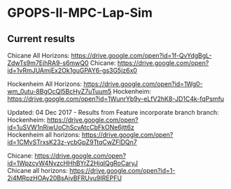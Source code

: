 # GPOPS-II-MPC-Lap-Sim

## Current results
Chicane All Horizons: https://drive.google.com/open?id=1f-QvYdgBgL-ZdwTs9m7EjhRA9-s6mwQ0
Chicane: https://drive.google.com/open?id=1vRmJUAmjEx2Ok1guGPAY6-gs3G5jz6x0

Hockenheim All Horizons: https://drive.google.com/open?id=1Wg0-wm_0utu-8BgOcQl5BcHyZ7uTuum5
Hockenheim: https://drive.google.com/open?id=1WunrYb9y-eLfV2hK8-JD1C4k-fqPsmfu

Updated: 04 Dec 2017 - Results from Feature incorporate branch branch:
Hockenheim: https://drive.google.com/open?id=1uSVW1nRiwUoChScvAtcCbFkONe6jtt6z  
Hockenheim all horizons: https://drive.google.com/open?id=1CMvSTrxsK23z-ycbGpZ9TtqCwZFlDQn7  
  
Chicane: https://drive.google.com/open?id=1WpzcyW4NvzcHHhBYrZ2HjqlQgRoCaryJ  
Chicane all horizons:  https://drive.google.com/open?id=1-2i4MRpzHOAy20BsAjvBFRUvu9IREPFU  

